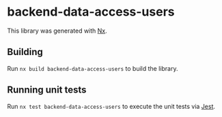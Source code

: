 # backend-data-access-users

This library was generated with [Nx](https://nx.dev).

## Building

Run `nx build backend-data-access-users` to build the library.

## Running unit tests

Run `nx test backend-data-access-users` to execute the unit tests via [Jest](https://jestjs.io).
